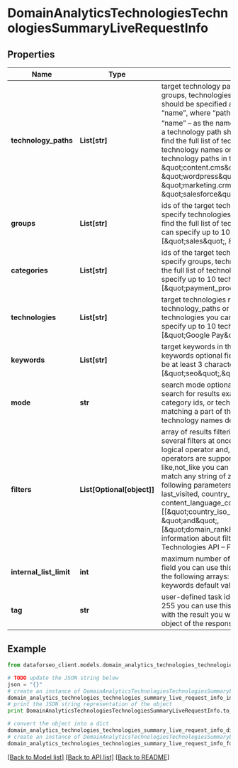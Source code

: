 # DomainAnalyticsTechnologiesTechnologiesSummaryLiveRequestInfo


## Properties

Name | Type | Description | Notes
------------ | ------------- | ------------- | -------------
**technology_paths** | **List[str]** | target technology paths required field if you don’t specify groups, technologies and categories each technology path should be specified as a separate object containing “path” and “name”, where “path” is specified as “$group_id.$category_id” and “name” – as the name of the target technology; each object with a technology path should be separated with a comma you can find the full list of technology group ids, category ids and technology names on this page note: you can specify up to 10 technology paths in this array example: [{\&quot;path\&quot;: \&quot;content.cms\&quot;,\&quot;name\&quot;: \&quot;wordpress\&quot;}, {\&quot;path\&quot;: \&quot;marketing.crm\&quot;,\&quot;name\&quot;: \&quot;salesforce\&quot;}] | [optional] 
**groups** | **List[str]** | ids of the target technology groups required field if you don’t specify technologies, technology_paths or categories you can find the full list of technology group ids on this page note: you can specify up to 10 technology groups in this array example: [\&quot;sales\&quot;, \&quot;marketing\&quot;] | [optional] 
**categories** | **List[str]** | ids of the target technology categories required field if you don’t specify groups, technology_paths or technologies you can find the full list of technology category ids on this page note: you can specify up to 10 technology categories in this array example: [\&quot;payment_processors\&quot;,\&quot;crm\&quot;] | [optional] 
**technologies** | **List[str]** | target technologies required field if you don’t specify groups, technology_paths or categories you can find the full list of technologies you can specify here on this page note: you can specify up to 10 technologies in this array example: [\&quot;Google Pay\&quot;,\&quot;Salesforce\&quot;] | [optional] 
**keywords** | **List[str]** | target keywords in the domain’s title, description or meta keywords optional field UTF-8 encoding each keyword should be at least 3 characters long example: [\&quot;seo\&quot;,\&quot;software\&quot;] | [optional] 
**mode** | **str** | search mode optional field possible search mode types: as_is – search for results exactly matching the specified group ids, category ids, or technology names entry – search for results matching a part of the specified group ids, category ids, or technology names default value: as_is | [optional] 
**filters** | **List[Optional[object]]** | array of results filtering parameters optional field you can add several filters at once (8 filters maximum) you should set a logical operator and, or between the conditions the following operators are supported: &lt;, &lt;&#x3D;, &gt;, &gt;&#x3D;, &#x3D;, &lt;&gt;, in, not_in, like,not_like you can use the % operator with like and not_like to match any string of zero or more characters you can use the following parameters to filter the results: domain_rank, last_visited, country_iso_code, language_code, content_language_code example: [[\&quot;country_iso_code\&quot;,\&quot;&#x3D;\&quot;,\&quot;US\&quot;], \&quot;and\&quot;, [\&quot;domain_rank\&quot;,\&quot;&gt;\&quot;,800]] for more information about filters, please refer to Domain Analytics Technologies API – Filters | [optional] 
**internal_list_limit** | **int** | maximum number of elements within internal arrays optional field you can use this field to limit the number of elements within the following arrays: countries, languages, content_languages, keywords default value: 10 maximum value: 10000 | [optional] 
**tag** | **str** | user-defined task identifier optional field the character limit is 255 you can use this parameter to identify the task and match it with the result you will find the specified tag value in the data object of the response | [optional] 

## Example

```python
from dataforseo_client.models.domain_analytics_technologies_technologies_summary_live_request_info import DomainAnalyticsTechnologiesTechnologiesSummaryLiveRequestInfo

# TODO update the JSON string below
json = "{}"
# create an instance of DomainAnalyticsTechnologiesTechnologiesSummaryLiveRequestInfo from a JSON string
domain_analytics_technologies_technologies_summary_live_request_info_instance = DomainAnalyticsTechnologiesTechnologiesSummaryLiveRequestInfo.from_json(json)
# print the JSON string representation of the object
print DomainAnalyticsTechnologiesTechnologiesSummaryLiveRequestInfo.to_json()

# convert the object into a dict
domain_analytics_technologies_technologies_summary_live_request_info_dict = domain_analytics_technologies_technologies_summary_live_request_info_instance.to_dict()
# create an instance of DomainAnalyticsTechnologiesTechnologiesSummaryLiveRequestInfo from a dict
domain_analytics_technologies_technologies_summary_live_request_info_form_dict = domain_analytics_technologies_technologies_summary_live_request_info.from_dict(domain_analytics_technologies_technologies_summary_live_request_info_dict)
```
[[Back to Model list]](../README.md#documentation-for-models) [[Back to API list]](../README.md#documentation-for-api-endpoints) [[Back to README]](../README.md)


